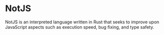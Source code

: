 # NotJS
NotJS is an interpreted language written in Rust that seeks to improve upon JavaScript aspects such as execution speed, bug fixing, and type safety.
